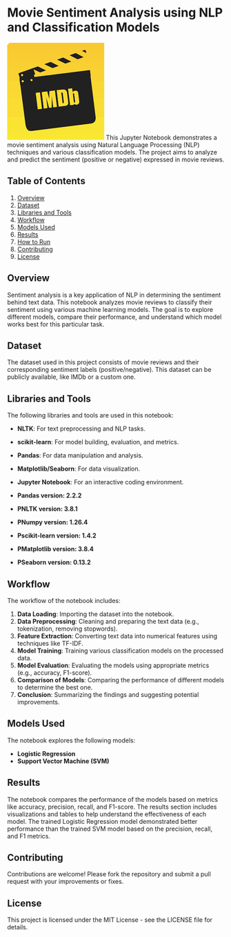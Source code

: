 # Movie Sentiment Analysis using NLP and Classification Models
![Image_Movie](images/example-image-movie.png)
This Jupyter Notebook demonstrates a movie sentiment analysis using Natural Language Processing (NLP) techniques and various classification models. The project aims to analyze and predict the sentiment (positive or negative) expressed in movie reviews.

## Table of Contents

1. [Overview](#overview)
2. [Dataset](#dataset)
3. [Libraries and Tools](#libraries-and-tools)
4. [Workflow](#workflow)
5. [Models Used](#models-used)
6. [Results](#results)
7. [How to Run](#how-to-run)
8. [Contributing](#contributing)
9. [License](#license)

## Overview

Sentiment analysis is a key application of NLP in determining the sentiment behind text data. This notebook analyzes movie reviews to classify their sentiment using various machine learning models. The goal is to explore different models, compare their performance, and understand which model works best for this particular task.

## Dataset

The dataset used in this project consists of movie reviews and their corresponding sentiment labels (positive/negative). This dataset can be publicly available, like IMDb or a custom one.

## Libraries and Tools

The following libraries and tools are used in this notebook:

- **NLTK**: For text preprocessing and NLP tasks.
- **scikit-learn**: For model building, evaluation, and metrics.
- **Pandas**: For data manipulation and analysis.
- **Matplotlib/Seaborn**: For data visualization.
- **Jupyter Notebook**: For an interactive coding environment.


- **Pandas version: 2.2.2**
- **PNLTK version: 3.8.1**
- **PNumpy version: 1.26.4**
- **Pscikit-learn version: 1.4.2**
- **PMatplotlib version: 3.8.4**
- **PSeaborn version: 0.13.2**
  
## Workflow

The workflow of the notebook includes:

1. **Data Loading**: Importing the dataset into the notebook.
2. **Data Preprocessing**: Cleaning and preparing the text data (e.g., tokenization, removing stopwords).
3. **Feature Extraction**: Converting text data into numerical features using techniques like TF-IDF.
4. **Model Training**: Training various classification models on the processed data.
5. **Model Evaluation**: Evaluating the models using appropriate metrics (e.g., accuracy, F1-score).
6. **Comparison of Models**: Comparing the performance of different models to determine the best one.
7. **Conclusion**: Summarizing the findings and suggesting potential improvements.

## Models Used

The notebook explores the following models:

- **Logistic Regression**
- **Support Vector Machine (SVM)**


## Results

The notebook compares the performance of the models based on metrics like accuracy, precision, recall, and F1-score. The results section includes visualizations and tables to help understand the effectiveness of each model.
The trained Logistic Regression model demonstrated better performance than the trained SVM model based on the precision, recall, and F1 metrics.

## Contributing
Contributions are welcome! Please fork the repository and submit a pull request with your improvements or fixes.

## License
This project is licensed under the MIT License - see the LICENSE file for details.
